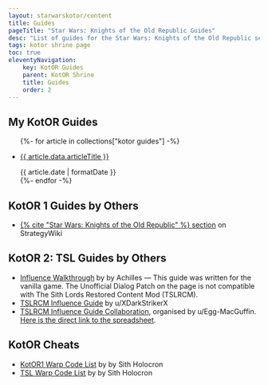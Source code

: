 ```yaml
---
layout: starwarskotor/content
title: Guides
pageTitle: "Star Wars: Knights of the Old Republic Guides"
desc: "List of guides for the Star Wars: Knights of the Old Republic series I have written or found useful. This page also includes lists of cheats."
tags: kotor shrine page
toc: true
eleventyNavigation:
    key: KotOR Guides
    parent: KotOR Shrine
    title: Guides
    order: 2
---
```


## My KotOR Guides
<ul>
    {%- for article in collections["kotor guides"] -%}
        <li>
            <p><a href="{{ article.url }}">{{ article.data.articleTitle }}</a></p>
            <time>{{ article.date | formatDate }}</time>
        </li>
    {%- endfor -%}
</ul>

## KotOR 1 Guides by Others
<ul>
    <li><a href="https://strategywiki.org/wiki/Star_Wars:_Knights_of_the_Old_Republic">{% cite "Star Wars: Knights of the Old Republic" %} section</a> on StrategyWiki</li>
</ul>

## KotOR 2: TSL Guides by Others
<ul>
    <li><a href="https://web.archive.org/web/20190104130924/www.starwarsknights.com/influence.php">Influence Walkthrough</a> by by Achilles — This guide was written for the vanilla game. The Unofficial Dialog Patch on the page is not compatible with The Sith Lords Restored Content Mod (TSLRCM).</li>
    <li><a href="https://www.reddit.com/r/kotor/comments/ruofg1/kotor_2_tslrcm_influence_guide/">TSLRCM Influence Guide</a> by u/XDarkStrikerX</li>
    <li><a href="https://www.reddit.com/r/kotor/comments/vmhn73/kotor_2_tslrcm_influence_guide_collaboration/">TSLRCM Influence Guide Collaboration</a>, organised by u/Egg-MacGuffin. <a href="https://docs.google.com/spreadsheets/d/1SppuhOhl3AU-EAKjSji1EIJm41OTjeRGfVHbnmRwqio/edit?usp=sharing">Here is the direct link to the spreadsheet</a>.</li>
</ul>

## KotOR Cheats
<ul>
    <li><a href="https://deadlystream.com/blogs/entry/414-blog-112-the-kotor1-warp-code-list/">KotOR1 Warp Code List</a> by by Sith Holocron</li>
    <li><a href="https://deadlystream.com/blogs/entry/413-blog-111-the-tsl-warp-code-list/">TSL Warp Code List</a> by by Sith Holocron</li>
</ul>
